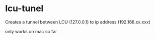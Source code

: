 # lcu-tunel
Creates a tunnel between LCU (127.0.0.1) to ip address (192.168.xx.xxx)

only works on mac so far
